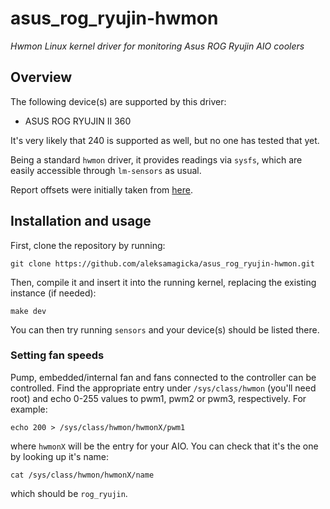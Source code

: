 # asus_rog_ryujin-hwmon

_Hwmon Linux kernel driver for monitoring Asus ROG Ryujin AIO coolers_

## Overview

The following device(s) are supported by this driver:

* ASUS ROG RYUJIN II 360

It's very likely that 240 is supported as well, but no one has tested that yet.

Being a standard `hwmon` driver, it provides readings via `sysfs`, which are easily accessible through `lm-sensors` as usual.

Report offsets were initially taken from [here](https://github.com/liquidctl/liquidctl/pull/653).

## Installation and usage

First, clone the repository by running:

```commandline
git clone https://github.com/aleksamagicka/asus_rog_ryujin-hwmon.git
```

Then, compile it and insert it into the running kernel, replacing the existing instance (if needed):

```commandline
make dev
```

You can then try running `sensors` and your device(s) should be listed there.

### Setting fan speeds

Pump, embedded/internal fan and fans connected to the controller can be controlled. Find the appropriate entry under
`/sys/class/hwmon` (you'll need root) and echo 0-255 values to pwm1, pwm2 or pwm3, respectively. For example:

```commandline
echo 200 > /sys/class/hwmon/hwmonX/pwm1
```

where `hwmonX` will be the entry for your AIO. You can check that it's the one by looking up it's name:

```commandline
cat /sys/class/hwmon/hwmonX/name
```

which should be `rog_ryujin`.
